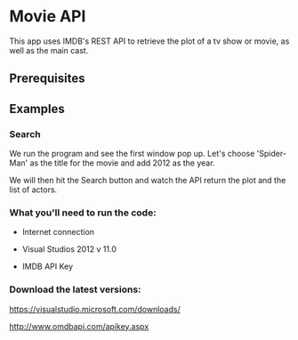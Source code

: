 # Movie API
This app uses IMDB's REST API to retrieve the plot of a tv show or movie, as well as the main cast.

## Prerequisites

## Examples

### Search
We run the program and see the first window pop up. Let's choose 'Spider-Man' as the title for the movie and add 2012 as the year.

We will then hit the Search button and watch the API return the plot and the list of actors.

### What you'll need to run the code:

* Internet connection

* Visual Studios 2012 v 11.0

* IMDB API Key

### Download the latest versions:

https://visualstudio.microsoft.com/downloads/

http://www.omdbapi.com/apikey.aspx
